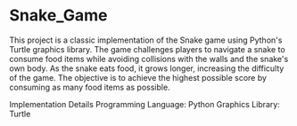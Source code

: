 # Snake_Game
This project is a classic implementation of the Snake game using Python's Turtle graphics library. The game challenges players to navigate a snake to consume food items while avoiding collisions with the walls and the snake's own body. As the snake eats food, it grows longer, increasing the difficulty of the game. The objective is to achieve the highest possible score by consuming as many food items as possible.

Implementation Details
  Programming Language: Python
  Graphics Library: Turtle
  
